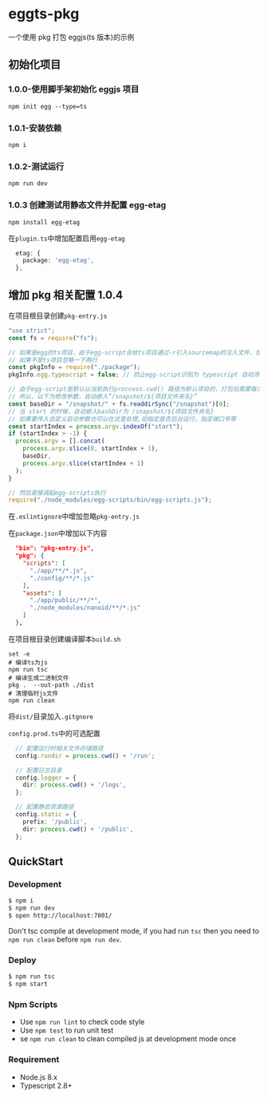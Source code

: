 # eggts-pkg

一个使用 pkg 打包 eggjs(ts 版本)的示例

## 初始化项目

### 1.0.0-使用脚手架初始化 eggjs 项目

```shell
npm init egg --type=ts
```

### 1.0.1-安装依赖

```shell
npm i
```

### 1.0.2-测试运行

```shell
npm run dev
```

### 1.0.3 创建测试用静态文件并配置 egg-etag

```shell
npm install egg-etag
```

在`plugin.ts`中增加配置启用`egg-etag`

```ts
  etag: {
    package: 'egg-etag',
  },
```

## 增加 pkg 相关配置 1.0.4

在项目根目录创建`pkg-entry.js`

```js
"use strict";
const fs = require("fs");

// 如果是egg的ts项目，由于egg-script会给ts项目通过-r引入sourcemap的注入文件，但是pkg的spawn不支持，所以把项目标识为飞ts
// 如果不是ts项目忽略一下两行
const pkgInfo = require("./package");
pkgInfo.egg.typescript = false; // 防止egg-script识别为 typescript 自动添加soucemap支持（--require 在pkg的spawn中不支持）

// 由于egg-script是默认以当前执行proccess.cwd() 路径为默认项目的，打包后需要每次输入 /snapshot/${项目文件夹名} 作为指定目录
// 所以，以下为修改参数，自动嵌入“/snapshot/${项目文件夹名}”
const baseDir = "/snapshot/" + fs.readdirSync("/snapshot")[0];
// 当 start 的时候，自动嵌入bashDir为 /snapshot/${项目文件夹名}
// 如果要传入自定义启动参数也可以在这里处理,如指定是否后台运行，指定端口号等
const startIndex = process.argv.indexOf("start");
if (startIndex > -1) {
  process.argv = [].concat(
    process.argv.slice(0, startIndex + 1),
    baseDir,
    process.argv.slice(startIndex + 1)
  );
}

// 然后直接调起egg-scripts执行
require("./node_modules/egg-scripts/bin/egg-scripts.js");
```

在`.eslintignore`中增加忽略`pkg-entry.js`

在`package.json`中增加以下内容

```json
  "bin": "pkg-entry.js",
  "pkg": {
    "scripts": [
      "./app/**/*.js",
      "./config/**/*.js"
    ],
    "assets": [
      "./app/public/**/*",
      "./node_modules/nanoid/**/*.js"
    ]
  },
```

在项目根目录创建编译脚本`build.sh`

```shell
set -e
# 编译ts为js
npm run tsc
# 编译生成二进制文件
pkg .  --out-path ./dist
# 清理临时js文件
npm run clean
```

将`dist/`目录加入`.gitgnore`

`config.prod.ts`中的可选配置

```ts
  // 配置运行时相关文件存储路径
  config.rundir = process.cwd() + '/run';

  // 配置日志目录
  config.logger = {
    dir: process.cwd() + '/logs',
  };

  // 配置静态资源路径
  config.static = {
    prefix: '/public',
    dir: process.cwd() + '/public',
  };
```

## QuickStart

### Development

```bash
$ npm i
$ npm run dev
$ open http://localhost:7001/
```

Don't tsc compile at development mode, if you had run `tsc` then you need to `npm run clean` before `npm run dev`.

### Deploy

```bash
$ npm run tsc
$ npm start
```

### Npm Scripts

- Use `npm run lint` to check code style
- Use `npm test` to run unit test
- se `npm run clean` to clean compiled js at development mode once

### Requirement

- Node.js 8.x
- Typescript 2.8+
